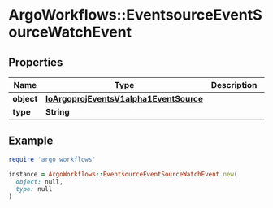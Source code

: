 # ArgoWorkflows::EventsourceEventSourceWatchEvent

## Properties

| Name | Type | Description | Notes |
| ---- | ---- | ----------- | ----- |
| **object** | [**IoArgoprojEventsV1alpha1EventSource**](IoArgoprojEventsV1alpha1EventSource.md) |  | [optional] |
| **type** | **String** |  | [optional] |

## Example

```ruby
require 'argo_workflows'

instance = ArgoWorkflows::EventsourceEventSourceWatchEvent.new(
  object: null,
  type: null
)
```

